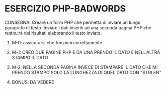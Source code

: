 # ESERCIZIO PHP-BADWORDS 
CONSEGNA:
Creare un form PHP che permetta di inviare un lungo paragrafo di testo.
Inviare i dati inseriti ad una seconda pagina PHP che restituirà dei risultati elaborando il testo inviato.

1) M-0: assicurarsi che funzioni correttamente

2) M-1: CREO DUE PAGINE PHP E DA UNA PRENDO IL DATO E NELL'ALTRA STAMPO IL DATO

3) M-2: NELLA SECONDA PAGINA INVECE DI STAMPARE IL DATO CHE MI PRENDO STAMPO SOLO LA LUNGHEZZA DI QUEL DATO CON "STRLEN"

4) BONUS: DA VEDERE